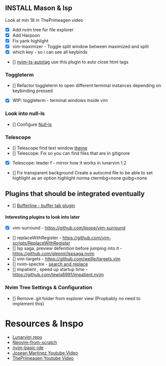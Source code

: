 ## INSTALL Mason & lsp
Look at min 18 in ThePrimeagen video

- [x] Add nvim tree for file explorer
- [x] Add Harpoon
- [x] Fix yank highlight
- [x] vim-maximizer - Toggle split window between maximized and split
- [x] which key - so i can see all keybinds
- [] [nvim-ts-autotag](https://github.com/windwp/nvim-ts-autotag) use this plugin to auto close html tags

### Toggleterm
- [] Refactor toggleterm to open different terminal instances depending on keybinding pressed
- [x] WIP: toggleterm - terminal windows inside vim

### Look into null-ls
- [] Configure [Null-ls](https://www.youtube.com/watch?v=e3xxkEbhG0o)

### Telescope
- [] Telescope find text window [theme](https://github.com/nvim-telescope/telescope.nvim#themes) 
- [] Telescope: Fix so you can find files that are in gitignore
- [x] Telescope: leader f - mirror how it works in lunarvim 1.2

- [] Fix transparent background 
      Create a autocmd file to be able to set highlight as an option
      highlight norma ctermbg=none guibg=none
## Plugins that should be integrated eventually
- [] [Bufferline - buffer tab plugin](https://github.com/akinsho/bufferline.nvim)

#### Interesting plugins to look into later
- [x] vim-surround - https://github.com/tpope/vim-surround
- [] replaceWithRegister - https://github.com/vim-scripts/ReplaceWithRegister
- [] lsp saga, preview defenition before jumping into it - https://github.com/glepnir/lspsaga.nvim
- [] vim-targets - https://github.com/wellle/targets.vim
- [] nvim-spectre - [search and replace](https://github.com/nvim-pack/nvim-spectre) 
- [] impatient , speed up startup time - https://github.com/lewis6991/impatient.nvim
### Nvim Tree Settings & Configuration
- [] Remove .git folder from explorer view (Propbably no need to implement this)

# Resources & Inspo
* [Lunarvim repo](https://www.lunarvim.org/)
* [Neovim-from-scratch](https://github.com/LunarVim/Neovim-from-scratch)
* [nvim-basic-ide](https://github.com/LunarVim/nvim-basic-ide)
* [Josean Martinez Youtube Video](https://www.youtube.com/watch?v=vdn_pKJUda8&list=LL&index=1)
* [ThePrimeagen Youtube Video](https://www.youtube.com/watch?v=w7i4amO_zaE&list=LL)
